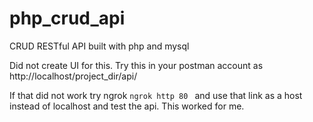 # php_crud_api
CRUD RESTful API built with php and mysql

Did not create UI for this. Try this in your postman account as http://localhost/project_dir/api/

If that did not work try ngrok <code>ngrok http 80 </code> and use that link as a host instead of localhost and test the api. This worked for me.
